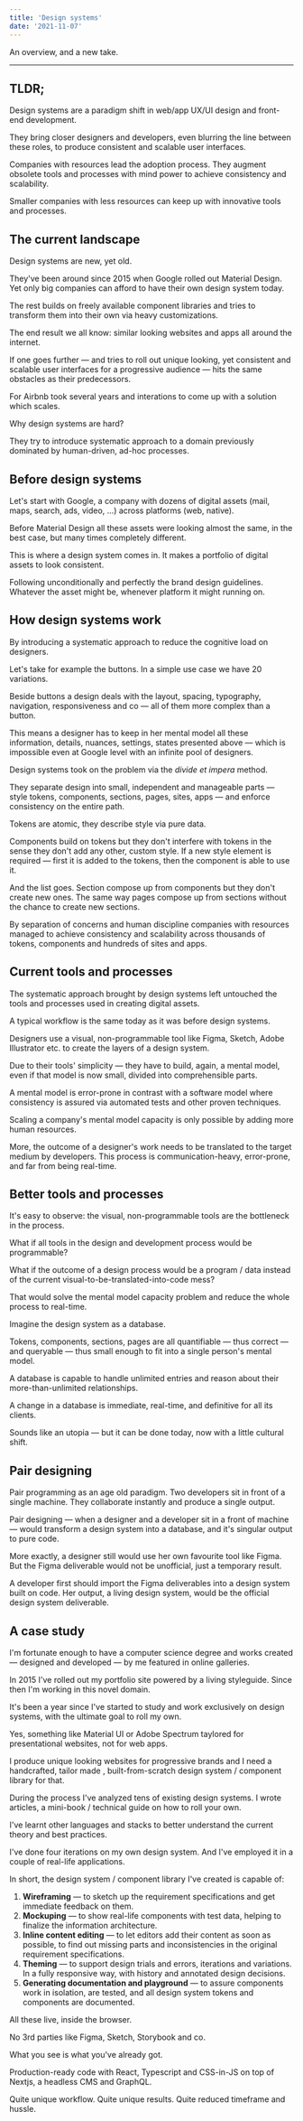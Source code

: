 ```yaml
---
title: 'Design systems'
date: '2021-11-07'
---
```


An overview, and a new take.

<!--more-->

---

## TLDR;

Design systems are a paradigm shift in web/app UX/UI design and front-end development.

They bring closer designers and developers, even blurring the line between these roles, to produce consistent and scalable user interfaces.

Companies with resources lead the adoption process. They augment obsolete tools and processes with mind power to achieve consistency and scalability.

Smaller companies with less resources can keep up with innovative tools and processes.

## The current landscape

Design systems are new, yet old.

They've been around since 2015 when Google rolled out Material Design.
Yet only big companies can afford to have their own design system today.

The rest builds on freely available component libraries and tries to transform them into their own via heavy customizations.

The end result we all know: similar looking websites and apps all around the internet.

If one goes further &mdash; and tries to roll out unique looking, yet consistent and scalable user interfaces for a progressive audience &mdash; hits the same obstacles as their predecessors.

For Airbnb took several years and interations to come up with a solution which scales.

Why design systems are hard?

They try to introduce systematic approach to a domain previously dominated by human-driven, ad-hoc processes.

## Before design systems

Let's start with Google, a company with dozens of digital assets (mail, maps, search, ads, video, ...) across platforms (web, native).

Before Material Design all these assets were looking almost the same, in the best case, but many times completely different.

This is where a design system comes in. It makes a portfolio of digital assets to look consistent.

Following unconditionally and perfectly the brand design guidelines. Whatever the asset might be, whenever platform it might running on.

## How design systems work

By introducing a systematic approach to reduce the cognitive load on designers.

Let's take for example the buttons. In a simple use case we have 20 variations.

Beside buttons a design deals with the layout, spacing, typography, navigation, responsiveness and co &mdash; all of them more complex than a button.

This means a designer has to keep in her mental model all these information, details, nuances, settings, states presented above &mdash; which is impossible even at Google level with an infinite pool of designers.

Design systems took on the problem via the _divide et impera_ method.

They separate design into small, independent and manageable parts &mdash; style tokens, components, sections, pages, sites, apps &mdash; and enforce consistency on the entire path.

Tokens are atomic, they describe style via pure data.

Components build on tokens but they don't interfere with tokens in the sense they don't add any other, custom style. If a new style element is required &mdash; first it is added to the tokens, then the component is able to use it.

And the list goes. Section compose up from components but they don't create new ones. The same way pages compose up from sections without the chance to create new sections.

By separation of concerns and human discipline companies with resources managed to achieve consistency and scalability across thousands of tokens, components and hundreds of sites and apps.

## Current tools and processes

The systematic approach brought by design systems left untouched the tools and processes used in creating digital assets.

A typical workflow is the same today as it was before design systems.

Designers use a visual, non-programmable tool like Figma, Sketch, Adobe Illustrator etc. to create the layers of a design system.

Due to their tools' simplicity &mdash; they have to build, again, a mental model, even if that model is now small, divided into comprehensible parts.

A mental model is error-prone in contrast with a software model where consistency is assured via automated tests and other proven techniques.

Scaling a company's mental model capacity is only possible by adding more human resources.

More, the outcome of a designer's work needs to be translated to the target medium by developers. This process is communication-heavy, error-prone, and far from being real-time.

## Better tools and processes

It's easy to observe: the visual, non-programmable tools are the bottleneck in the process.

What if all tools in the design and development process would be programmable?

What if the outcome of a design process would be a program / data instead of the current visual-to-be-translated-into-code mess?

That would solve the mental model capacity problem and reduce the whole process to real-time.

Imagine the design system as a database.

Tokens, components, sections, pages are all quantifiable &mdash; thus correct &mdash; and queryable &mdash; thus small enough to fit into a single person's mental model.

A database is capable to handle unlimited entries and reason about their more-than-unlimited relationships.

A change in a database is immediate, real-time, and definitive for all its clients.

Sounds like an utopia &mdash; but it can be done today, now with a little cultural shift.

## Pair designing

Pair programming as an age old paradigm. Two developers sit in front of a single machine. They collaborate instantly and produce a single output.

Pair designing &mdash; when a designer and a developer sit in a front of machine &mdash; would transform a design system into a database, and it's singular output to pure code.

More exactly, a designer still would use her own favourite tool like Figma.
But the Figma deliverable would not be unofficial, just a temporary result.

A developer first should import the Figma deliverables into a design system built on code. Her output, a living design system, would be the official design system deliverable.

## A case study

I'm fortunate enough to have a computer science degree and works created &mdash; designed and developed &mdash; by me featured in online galleries.

In 2015 I've rolled out my portfolio site powered by a living styleguide. Since then I'm working in this novel domain.

It's been a year since I've started to study and work exclusively on design systems, with the ultimate goal to roll my own.

Yes, something like Material UI or Adobe Spectrum taylored for presentational websites, not for web apps.

I produce unique looking websites for progressive brands and I need a handcrafted, tailor made , built-from-scratch design system / component library for that.

During the process I've analyzed tens of existing design systems. I wrote articles, a mini-book / technical guide on how to roll your own.

I've learnt other languages and stacks to better understand the current theory and best practices.

I've done four iterations on my own design system. And I've employed it in a couple of real-life applications.

In short, the design system / component library I've created is capable of:

1. **Wireframing** &mdash; to sketch up the requirement specifications and get immediate feedback on them.
2. **Mockuping** &mdash; to show real-life components with test data, helping to finalize the information architecture.
3. **Inline content editing** &mdash; to let editors add their content as soon as possible, to find out missing parts and inconsistencies in the original requirement specifications.
4. **Theming** &mdash; to support design trials and errors, iterations and variations. In a fully responsive way, with history and annotated design decisions.
5. **Generating documentation and playground** &mdash; to assure components work in isolation, are tested, and all design system tokens and components are documented.

All these live, inside the browser.

No 3rd parties like Figma, Sketch, Storybook and co.

What you see is what you've already got.

Production-ready code with React, Typescript and CSS-in-JS on top of Nextjs, a headless CMS and GraphQL.

Quite unique workflow. Quite unique results. Quite reduced timeframe and hussle.
